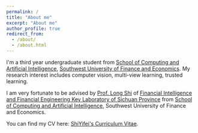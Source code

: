 ```yaml
---
permalink: /
title: "About me"
excerpt: "About me"
author_profile: true
redirect_from: 
  - /about/
  - /about.html
---
```

 
I'm a third year undergraduate student from [School of Computing and Artificial Intelligence](https://it.swufe.edu.cn/), [Southwest University of Finance and Economics](https://www.swufe.edu.cn/). My research interest includes computer vision, multi-view learning, trusted learning.

I am very fortunate to be advised by [Prof. Long Shi](https://it.swufe.edu.cn/info/1107/7444.htm) of [Financial Intelligence and Financial Engineering
Key Laboratory of Sichuan Province](https://fife.swufe.edu.cn/) from [School of Computing and Artificial Intelligence](https://it.swufe.edu.cn/), Southwest University of Finance and Economics.

You can find my CV here: [ShiYifei's Curriculum Vitae](../assets/cv_ShiYifei.pdf).

